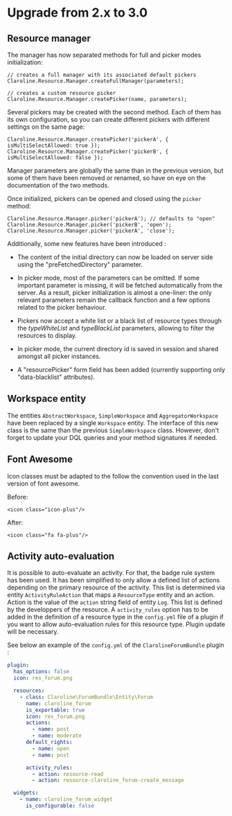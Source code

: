 Upgrade from 2.x to 3.0
=======================

Resource manager
----------------

The manager has now separated methods for full and picker modes initialization:

    // creates a full manager with its associated default pickers
    Claroline.Resource.Manager.createFullManager(parameters);

    // creates a custom resource picker
    Claroline.Resource.Manager.createPicker(name, parameters);

Several pickers may be created with the second method. Each of them has its own
configuration, so you can create different pickers with different settings on
the same page:

    Claroline.Resource.Manager.createPicker('pickerA', { isMultiSelectAllowed: true });
    Claroline.Resource.Manager.createPicker('pickerB', { isMultiSelectAllowed: false });

Manager parameters are globally the same than in the previous version, but some of them
have been removed or renamed, so have on eye on the documentation of the two methods.

Once initialized, pickers can be opened and closed using the `picker` method:

    Claroline.Resource.Manager.picker('pickerA'); // defaults to "open"
    Claroline.Resource.Manager.picker('pickerB', 'open');
    Claroline.Resource.Manager.picker('pickerA', 'close');

Additionally, some new features have been introduced :

- The content of the initial directory can now be loaded on server side using the
  "preFetchedDirectory" parameter.

- In picker mode, most of the parameters can be omitted. If some important parameter is missing,
  it will be fetched automatically from the server. As a result, picker initialization is almost
  a one-liner: the only relevant parameters remain the callback function and a few options related
  to the picker behaviour.

- Pickers now accept a white list or a black list of resource types through the *typeWhiteList* and
  *typeBlackList* parameters, allowing to filter the resources to display.

- In picker mode, the current directory id is saved in session and shared amongst
  all picker instances.

- A "resourcePicker" form field has been added (currently supporting only "data-blacklist"
  attributes).


Workspace entity
----------------

The entities `AbstractWorkspace`, `SimpleWorkspace` and `AggregatorWorkspace` have been replaced by
a single `Workspace` entity. The interface of this new class is the same than the previous `SimpleWorkspace`
class. However, don't forget to update your DQL queries and your method signatures if needed.


Font Awesome
------------

Icon classes must be adapted to the follow the convention used in the last version of font awesome.

Before:

    <icon class="icon-plus"/>

After:

    <icon class="fa fa-plus"/>


Activity auto-evaluation
------------------------

It is possible to auto-evaluate an activity.
For that, the badge rule system has been used.
It has been simplified to only allow a defined list of actions depending on the primary resource of the activity.
This list is determined via entity `ActivityRuleAction` that maps a `ResourceType` entity and an action.
Action is the value of the `action` string field of entity `Log`.
This list is defined by the developpers of the resource.
A `activity_rules` option has to be added in the definition of a resource type in the `config.yml` file of a plugin
if you want to allow auto-evaluation rules for this resource type.
Plugin update will be necessary.


See below an example of the `config.yml` of the `ClarolineForumBundle` plugin :

```yaml
plugin:
  has_options: false
  icon: res_forum.png

  resources:
    - class: Claroline\ForumBundle\Entity\Forum
      name: claroline_forum
      is_exportable: true
      icon: res_forum.png
      actions:
        - name: post
        - name: moderate
      default_rights:
        - name: open
        - name: post

      activity_rules:
        - action: resource-read
        - action: resource-claroline_forum-create_message

  widgets:
    - name: claroline_forum_widget
      is_configurable: false
```
